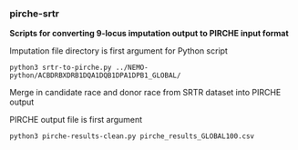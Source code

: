 ### pirche-srtr

**Scripts for converting 9-locus imputation output to PIRCHE input format**

Imputation file directory is first argument for Python script

```
python3 srtr-to-pirche.py ../NEMO-python/ACBDRBXDRB1DQA1DQB1DPA1DPB1_GLOBAL/
```

Merge in candidate race and donor race from SRTR dataset into PIRCHE output

PIRCHE output file is first argument

```
python3 pirche-results-clean.py pirche_results_GLOBAL100.csv
```
